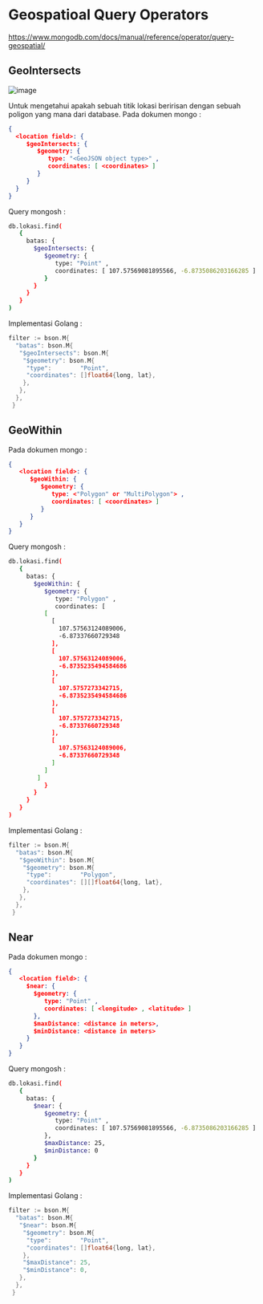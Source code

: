 # Geospatioal Query Operators

<https://www.mongodb.com/docs/manual/reference/operator/query-geospatial/>

## GeoIntersects

![image](https://github.com/petapedia/geoquery/assets/11188109/55d0346d-f731-4116-a594-8d7bbfa553c3)

Untuk mengetahui apakah sebuah titik lokasi beririsan dengan sebuah poligon yang mana dari database.
Pada dokumen mongo :

```json
{
  <location field>: {
     $geoIntersects: {
        $geometry: {
           type: "<GeoJSON object type>" ,
           coordinates: [ <coordinates> ]
        }
     }
  }
}
```

Query mongosh :

```sh
db.lokasi.find(
   {
     batas: {
       $geoIntersects: {
          $geometry: {
             type: "Point" ,
             coordinates: [ 107.57569081895566, -6.8735086203166285 ]
          }
       }
     }
   }
)
```

Implementasi Golang :

```go
filter := bson.M{
  "batas": bson.M{
   "$geoIntersects": bson.M{
    "$geometry": bson.M{
     "type":        "Point",
     "coordinates": []float64{long, lat},
    },
   },
  },
 }
```

## GeoWithin

Pada dokumen mongo :

```json
{
   <location field>: {
      $geoWithin: {
         $geometry: {
            type: <"Polygon" or "MultiPolygon"> ,
            coordinates: [ <coordinates> ]
         }
      }
   }
}
```

Query mongosh :

```sh
db.lokasi.find(
   {
     batas: {
       $geoWithin: {
          $geometry: {
             type: "Polygon" ,
             coordinates: [
          [
            [
              107.57563124089006,
              -6.87337660729348
            ],
            [
              107.57563124089006,
              -6.8735235494584686
            ],
            [
              107.5757273342715,
              -6.8735235494584686
            ],
            [
              107.5757273342715,
              -6.87337660729348
            ],
            [
              107.57563124089006,
              -6.87337660729348
            ]
          ]
        ]
          }
       }
     }
   }
)
```

Implementasi Golang :

```go
filter := bson.M{
  "batas": bson.M{
   "$geoWithin": bson.M{
    "$geometry": bson.M{
     "type":        "Polygon",
     "coordinates": [][]float64{long, lat},
    },
   },
  },
 }
```

## Near

Pada dokumen mongo :

```json
{
   <location field>: {
     $near: {
       $geometry: {
          type: "Point" ,
          coordinates: [ <longitude> , <latitude> ]
       },
       $maxDistance: <distance in meters>,
       $minDistance: <distance in meters>
     }
   }
}
```

Query mongosh :

```sh
db.lokasi.find(
   {
     batas: {
       $near: {
          $geometry: {
             type: "Point" ,
             coordinates: [ 107.57569081895566, -6.8735086203166285 ]
          },
          $maxDistance: 25,
          $minDistance: 0
       }
     }
   }
)
```

Implementasi Golang :

```go
filter := bson.M{
  "batas": bson.M{
   "$near": bson.M{
    "$geometry": bson.M{
     "type":        "Point",
     "coordinates": []float64{long, lat},
    },
    "$maxDistance": 25,
    "$minDistance": 0,
   },
  },
 }
```
